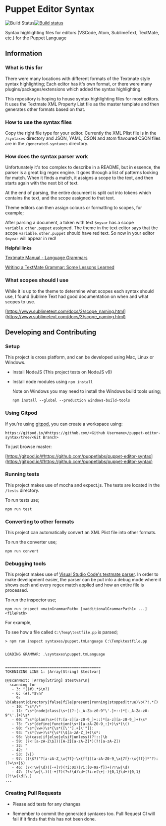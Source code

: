 # Puppet Editor Syntax

![Build Status](https://travis-ci.org/lingua-pupuli/puppet-editor-syntax.svg?branch=master)[![Build status](https://ci.appveyor.com/api/projects/status/9x2cvuj7bcavma9o/branch/master?svg=true)](https://ci.appveyor.com/project/lingua-pupuli/puppet-editor-syntax/branch/master)

Syntax highlighting files for editors (VSCode, Atom, SublimeText, TextMate, etc.) for the Puppet Language

## Information

### What is this for

There were many locations with different formats of the Textmate style syntax highlighting; Each editor has it's own format, or there were many plugins/packages/extensions which added the syntax highlighting.

This repository is hoping to house syntax highlighting files for most editors.  It uses the Textmate XML Property List file as the master template and then generates other formats based on that.

### How to use the syntax files

Copy the right file type for your editor.  Currently the XML Plist file is in the `/syntaxes` directory and JSON, YAML, CSON and atom flavoured CSON files are in the `/generated-syntaxes` directory.

### How does the syntax parser work

Unfortunately it's too complex to describe in a README, but in essence, the parser is a great big regex engine.  It goes through a list of patterns looking for match.  When it finds a match, it assigns a scope to the text, and then starts again with the next bit of text.

At the end of parsing, the entire document is split out into tokens which contains the text, and the scope assigned to that text.

Theme editors can then assign colours or formatting to scopes, for example;

After parsing a document, a token with text `$myvar` has a scope `variable.other.puppet` assigned.  The theme in the text editor says that the scope `variable.other.puppet` should have red text.  So now in your editor `$myvar` will appear in red!

**Helpful links**

[Textmate Manual - Language Grammars](https://manual.macromates.com/en/language_grammars)

[Writing a TextMate Grammar: Some Lessons Learned](https://www.apeth.com/nonblog/stories/textmatebundle.html)

### What scopes should I use

While it is up to the theme to determine what scopes each syntax should use, I found Sublime Text had good documentation on when and what scopes to use.

[https://www.sublimetext.com/docs/3/scope_naming.html](https://www.sublimetext.com/docs/3/scope_naming.html)

## Developing and Contributing

### Setup

This project is cross platform, and can be developed using Mac, Linux or Windows.

* Install NodeJS (This project tests on NodeJS v9)

* Install node modules using `npm install`

  Note on Windows you may need to install the Windows build tools using;

  `npm install --global --production windows-build-tools`

### Using Gitpod

If you're using [gitpod](https://gitpod.io), you can create a workspace using:

`https://gitpod.io/#https://github.com/<Github Username>/puppet-editor-syntax/tree/<Git Branch>`

To just browse master:

[https://gitpod.io/#https://github.com/puppetlabs/puppet-editor-syntax](https://gitpod.io/#https://github.com/puppetlabs/puppet-editor-syntax)

### Running tests

This project makes use of mocha and expect.js.  The tests are located in the `/tests` directory.

To run tests use;

`npm run test`

### Converting to other formats

This project can automatically convert an XML Plist file into other formats.

To run the converter use;

`npm run convert`

### Debugging tools

This project makes use of [Visual Studio Code's textmate parser](https://github.com/Microsoft/vscode-textmate).  In order to make development easier, the parser can be put into a debug mode where it shows each and every regex match applied and how an entire file is processed.

To run the inspector use;

`npm run inspect <mainGrammarPath> [<additionalGrammarPath1> ...] <filePath>`

For example,

To see how a file called `C:\Temp\testfile.pp` is parsed;

``` text
> npm run inspect syntaxes/puppet.tmLanguage C:\Temp\testfile.pp


LOADING GRAMMAR: .\syntaxes\puppet.tmLanguage


===========================================
TOKENIZING LINE 1: |Array[String] $testvar|

@@scanNext: |Array[String] $testvar\n|
  scanning for
   - 3: ^((#).*$\n?)
   - 6: (#).*$\n?
   - 9: \b(absent|directory|false|file|present|running|stopped|true)\b(?!.*{)
   - 10: ^\s*/\*
   - 11: ^\s*(node|class)\s+((?:[-_A-Za-z0-9"\'.]+::)*[-_A-Za-z0-9"\'.]+)\s*
   - 60: ^\s*(plan)\s+((?:[a-z][a-z0-9_]+::)*[a-z][a-z0-9_]+)\s*
   - 75: ^\s*(define|function)\s+([a-zA-Z0-9_:]+)\s*(\()
   - 90: ^\s*(\w+)\s*{\s*([\'"].+[\'"]):
   - 93: ^\s*(\w+)\s*{\s*(\$[a-zA-Z_]+)\s*:
   - 96: \b(case|if|else|elsif|unless)(?!::)\b
   - 59: (?<![a-zA-Z\$])([A-Z][a-zA-Z]*)(?![a-zA-Z])
   - 32: "
   - 42: '
   - 53: (\[)
   - 97: ((\$?)"?[a-zA-Z_\x{7f}-\x{ff}][a-zA-Z0-9_\x{7f}-\x{ff}]*"?):(?=\s+|$)
   - 46: (?<!\w|\d)([-+]?)(?i:0x)(?i:[0-9a-f])+(?!\w|\d)
   - 47: (?<!\w|\.)([-+]?)(?<!\d)\d+(?i:e(\+|-){0,1}\d+){0,1}(?!\w|\d|\.)
...
```

### Creating Pull Requests

* Please add tests for any changes

* Remember to commit the generated syntaxes too.  Pull Request CI will fail if it finds that this has not been done.
